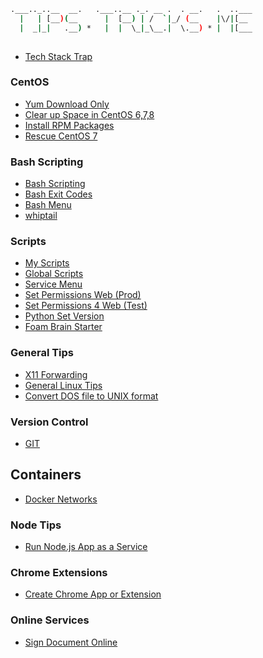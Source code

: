 ```sh
.___.._..__  __.   .___..__ ._. __ .  . __.   .  ..___
  |   | [__)(__      |  [__) | /  `|_/ (__    |\/|[__ 
  |  _|_|   .__) *   |  |  \_|_\__.|  \.__) * |  |[___
                                                      
```

- [Tech Stack Trap](trap.md)

### CentOS

- [Yum Download Only](yumDownloadOny.md)
- [Clear up Space in CentOS 6,7,8](clearSpace.md)
- [Install RPM Packages](installRps.md)
- [Rescue CentOS 7](rescueCentos.md)

### Bash Scripting

- [Bash Scripting](bash.md)
- [Bash Exit Codes](exitCodes.md)
- [Bash Menu](menu.md)
- [whiptail](whiptail.md)

### Scripts

- [My Scripts](scripts/README.md)
- [Global Scripts](scripts/globalScripts.md)
- [Service Menu](scripts/serviceMenu.md)
- [Set Permissions Web (Prod)](scripts/fixWebPermisions.md)
- [Set Permissions 4 Web (Test)](scripts/set4web.md)
- [Python Set Version](scripts/pythonSetVersion.md)
- [Foam Brain Starter](scripts/foamStarter.md)
 
### General Tips

- [X11 Forwarding](x11forwarding.md)
- [General Linux Tips](linuxTips.md)
- [Convert DOS file to UNIX format](dos2unix.md)

### Version Control

- [GIT](git.md)

## Containers

- [Docker Networks](dockerNetworks.md)

### Node Tips

- [Run Node.js App as a Service](nodeAppAsService.md)

### Chrome Extensions

- [Create Chrome App or Extension](chromeAppsAndExt.md)

### Online Services

- [Sign Document Online](signOnline.md)
